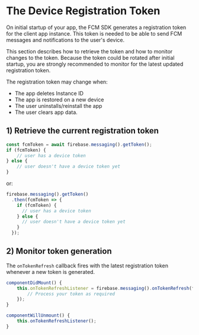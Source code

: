 # The Device Registration Token 

On initial startup of your app, the FCM SDK generates a registration token for the client app instance.  This token is needed to be able to send FCM messages and notifications to the user's device.

This section describes how to retrieve the token and how to monitor changes to the token. Because the token could be rotated after initial startup, you are strongly recommended to monitor for the latest updated registration token.

The registration token may change when:

- The app deletes Instance ID
- The app is restored on a new device
- The user uninstalls/reinstall the app
- The user clears app data.

## 1) Retrieve the current registration token

```js
const fcmToken = await firebase.messaging().getToken();
if (fcmToken) {
    // user has a device token
} else {
    // user doesn't have a device token yet
}
```

or:

```js
firebase.messaging().getToken()
  .then(fcmToken => {
    if (fcmToken) {
      // user has a device token
    } else {
      // user doesn't have a device token yet
    } 
  });
```

## 2) Monitor token generation

The `onTokenRefresh` callback fires with the latest registration token whenever a new token is generated.

```js
componentDidMount() {
    this.onTokenRefreshListener = firebase.messaging().onTokenRefresh(fcmToken => {
        // Process your token as required
    });
}

componentWillUnmount() {
    this.onTokenRefreshListener();
}
```
